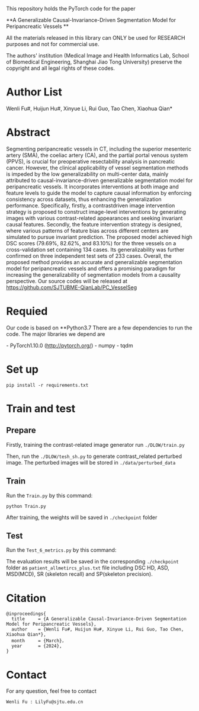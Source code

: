 This repository holds the PyTorch code for the paper

**A Generalizable Causal-Invariance-Driven Segmentation Model for Peripancreatic Vessels **

All the materials released in this library can ONLY be used for RESEARCH purposes and not for commercial use.

The authors' institution (Medical Image and Health Informatics Lab, School of Biomedical Engineering, Shanghai Jiao Tong University) preserve the copyright and all legal rights of these codes.

# Author List

Wenli Fu#, Huijun Hu#, Xinyue Li, Rui Guo, Tao Chen, Xiaohua Qian*

# Abstract

Segmenting peripancreatic vessels in CT, including the superior mesenteric artery (SMA), the coeliac artery (CA), and the partial portal venous system (PPVS), is crucial for preoperative resectability analysis in pancreatic cancer. However, the clinical applicability of vessel segmentation methods is impeded by the low generalizability on multi-center data, mainly attributed to causal-invariance-driven generalizable segmentation model for peripancreatic vessels. It incorporates interventions at both image and feature levels to guide the model to capture causal information by enforcing consistency across datasets, thus enhancing the generalization performance. Specifically, firstly, a contrastdriven image intervention strategy is proposed to construct image-level interventions by generating images with various contrast-related appearances and seeking invariant causal features. Secondly, the feature intervention strategy is designed, where various patterns of feature bias across different centers are simulated to pursue invariant prediction. The proposed model achieved high DSC scores (79.69%, 82.62%, and 83.10%) for the three vessels on a cross-validation set containing 134 cases. Its generalizability was further confirmed on three independent test sets of 233 cases. Overall, the proposed method provides an accurate and generalizable segmentation model for peripancreatic vessels and offers a promising paradigm for increasing the generalizability of segmentation models from a causality perspective. Our source codes will be released at https://github.com/SJTUBME-QianLab/PC_VesselSeg

# Requied

Our code is based on **Python3.7 There are a few dependencies to run the code. The major libraries we depend are

\- PyTorch1.10.0 (http://pytorch.org/)
\- numpy 
\- tqdm 

# Set up

```
pip install -r requirements.txt
```

# Train and test

## Prepare

Firstly, training the contrast-related image generator run  ```./DLOW/train.py``` 

Then, run the  ```./DLOW/tesh_sh.py```  to generate contrast_related perturbed image. The perturbed images will be stored in  ```./data/perturbed_data``` 

## Train

Run the ```Train.py``` by this command:

```
python Train.py
```

After training, the weights will be saved in ```./checkpoint``` folder

## Test

Run the ```Test_6_metrics.py``` by this command:

The evaluation results will be saved in the corresponding ```./checkpoint``` folder as  ```patient_allmetircs_plus.txt``` file including DSC HD, ASD, MSD(MCD), SR (skeleton recall) and SP(skeleton precision).

# Citation

```
@inproceedings{
  title     = {A Generalizable Causal-Invariance-Driven Segmentation Model for Peripancreatic Vessels},
  author    = {Wenli Fu#, Huijun Hu#, Xinyue Li, Rui Guo, Tao Chen, Xiaohua Qian*},
  month     = {March}，
  year      = {2024},
}
```



# Contact

For any question, feel free to contact

```
Wenli Fu : LilyFu@sjtu.edu.cn
```



